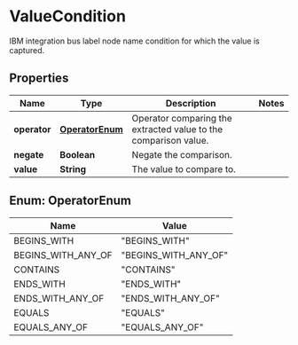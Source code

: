 

# ValueCondition

IBM integration bus label node name condition for which the value is captured.

## Properties

| Name | Type | Description | Notes |
|------------ | ------------- | ------------- | -------------|
|**operator** | [**OperatorEnum**](#OperatorEnum) | Operator comparing the extracted value to the comparison value. |  |
|**negate** | **Boolean** | Negate the comparison. |  |
|**value** | **String** | The value to compare to. |  |



## Enum: OperatorEnum

| Name | Value |
|---- | -----|
| BEGINS_WITH | &quot;BEGINS_WITH&quot; |
| BEGINS_WITH_ANY_OF | &quot;BEGINS_WITH_ANY_OF&quot; |
| CONTAINS | &quot;CONTAINS&quot; |
| ENDS_WITH | &quot;ENDS_WITH&quot; |
| ENDS_WITH_ANY_OF | &quot;ENDS_WITH_ANY_OF&quot; |
| EQUALS | &quot;EQUALS&quot; |
| EQUALS_ANY_OF | &quot;EQUALS_ANY_OF&quot; |



